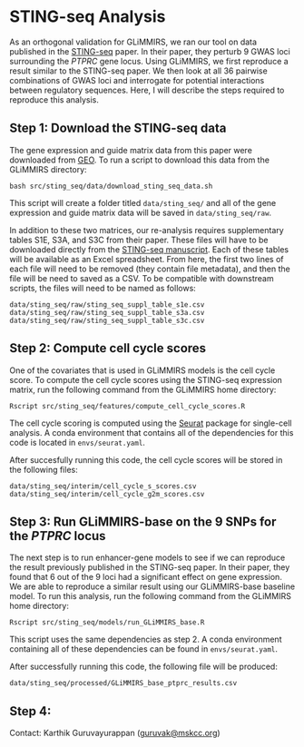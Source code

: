 # STING-seq Analysis

As an orthogonal validation for GLiMMIRS, we ran our tool on data published in the [STING-seq](https://www.science.org/doi/10.1126/science.adh7699) paper.
In their paper, they perturb 9 GWAS loci surrounding the *PTPRC* gene locus. Using GLiMMIRS, we first reproduce a result similar to the STING-seq paper.
We then look at all 36 pairwise combinations of GWAS loci and interrogate for potential interactions between regulatory sequences. Here, I will describe
the steps required to reproduce this analysis.

## Step 1: Download the STING-seq data

The gene expression and guide matrix data from this paper were downloaded from [GEO](https://www.ncbi.nlm.nih.gov/geo/query/acc.cgi?acc=GSE171452). To run
a script to download this data from the GLiMMIRS directory:

```
bash src/sting_seq/data/download_sting_seq_data.sh
```

This script will create a folder titled `data/sting_seq/` and all of the gene expression and guide matrix data will be saved in `data/sting_seq/raw`.

In addition to these two matrices, our re-analysis requires supplementary tables S1E, S3A, and S3C from their paper. These files will have to be
downloaded directly from the [STING-seq manuscript](https://www.science.org/doi/10.1126/science.adh7699). Each of these tables will be available
as an Excel spreadsheet. From here, the first two lines of each file will need to be removed (they contain file metadata), and then the file will be
need to saved as a CSV. To be compatible with downstream scripts, the files will need to be named as follows:

```
data/sting_seq/raw/sting_seq_suppl_table_s1e.csv
data/sting_seq/raw/sting_seq_suppl_table_s3a.csv
data/sting_seq/raw/sting_seq_suppl_table_s3c.csv
```

## Step 2: Compute cell cycle scores

One of the covariates that is used in GLiMMIRS models is the cell cycle score. To compute the cell cycle scores using the STING-seq expression matrix,
run the following command from the GLiMMIRS home directory:

```
Rscript src/sting_seq/features/compute_cell_cycle_scores.R
```

The cell cycle scoring is computed using the [Seurat](https://satijalab.org/seurat/) package for single-cell analysis. A conda environment that contains
all of the dependencies for this code is located in `envs/seurat.yaml`.

After succesfully running this code, the cell cycle scores will be stored in the following files:

```
data/sting_seq/interim/cell_cycle_s_scores.csv
data/sting_seq/interim/cell_cycle_g2m_scores.csv
```

## Step 3: Run GLiMMIRS-base on the 9 SNPs for the *PTPRC* locus

The next step is to run enhancer-gene models to see if we can reproduce the result previously published in the STING-seq paper. In their paper, they found
that 6 out of the 9 loci had a significant effect on gene expression. We are able to reproduce a similar result using our GLiMMIRS-base baseline model.
To run this analysis, run the following command from the GLiMMIRS home directory:

```
Rscript src/sting_seq/models/run_GLiMMIRS_base.R
```

This script uses the same dependencies as step 2. A conda environment containing all of these dependencies can be found in `envs/seurat.yaml`. 

After successfully running this code, the following file will be produced:

```
data/sting_seq/processed/GLiMMIRS_base_ptprc_results.csv
```


## Step 4: 

Contact: Karthik Guruvayurappan (guruvak@mskcc.org)
